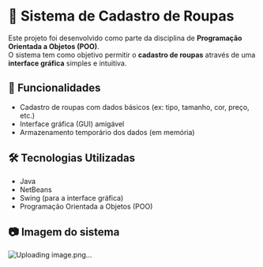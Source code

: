 # 🧥 Sistema de Cadastro de Roupas

Este projeto foi desenvolvido como parte da disciplina de **Programação Orientada a Objetos (POO)**.  
O sistema tem como objetivo permitir o **cadastro de roupas** através de uma **interface gráfica** simples e intuitiva.

## 🎯 Funcionalidades

- Cadastro de roupas com dados básicos (ex: tipo, tamanho, cor, preço, etc.)
- Interface gráfica (GUI) amigável
- Armazenamento temporário dos dados (em memória)

## 🛠️ Tecnologias Utilizadas

- Java
- NetBeans
- Swing (para a interface gráfica)
- Programação Orientada a Objetos (POO)

## 📷 Imagem do sistema

![Uploading image.png…]()
